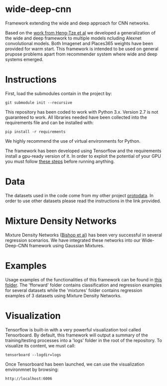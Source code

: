 # wide-deep-cnn
Framework extending the wide and deep approach for CNN networks.

Based on the [work from Heng-Tze et al](https://arxiv.org/abs/1606.07792) we developed a generalization of the wide and deep framework to multiple models ncluding Alexnet convolutional models. Both Imagenet and Places365 weights have been provided for warm start. This framework is intended to be used on general prupose problems apart from recommender system where wide and deep systems emerged.

# Instructions

First, load the submodules contain in the project by:

`git submodule init --recursive`

This repository has been coded to work with Python 3.x. Version 2.7 is not guaranteed to work. All libraries needed have been collected into the requirements file and can be installed with:

`pip install -r requirements`

We highly recommend the use of virtual environments for Python.

The framework has been developed using Tensorflow and the requirements install a gpu-ready version of it. In order to exploit the potential of your GPU you must follow [these steps](https://www.tensorflow.org/install/install_linux#nvidia_requirements_to_run_tensorflow_with_gpu_support) before running anything.


# Data

The datasets used in the code come from my other project [protodata](https://github.com/DaniUPC/protodata). In order to use other datasets please read the instructions in the link provided.

# Mixture Density Networks

Mixture Density Networks ([Bishop et al](http://publications.aston.ac.uk/373/)) has been very successful in several regression scenarios. We have integrated these networks into our Wide-Deep-CNN framework using Gaussian Mixtures.

# Examples

Usage examples of the functionalities of this framework can be found in [this folder](https://github.com/DaniUPC/wide-deep-cnn/tree/master/code/widedeep/training). The 'fforward' folder contains classification and regression examples for several datasets while the 'mixtures' folder contains regression examples of 3 datasets using Mixture Density Networks.

# Visualization

Tensorflow is built-in with a very powerful visualization tool called Tensorboard. By default, this framework will output a summary of the training/testing processes into a 'logs' folder in the root of the repository. To visualize its content, we must call:

`tensorboard --logdir=logs`

Once Tensorboard has been launched, we can use the visualization environmnet by browsing:

`http://localhost:6006`
